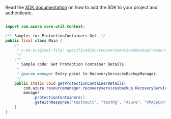 Read the [SDK documentation](https://github.com/Azure/azure-sdk-for-java/blob/azure-resourcemanager-recoveryservicesbackup_1.0.0-beta.2/sdk/recoveryservicesbackup/azure-resourcemanager-recoveryservicesbackup/README.md) on how to add the SDK to your project and authenticate.

```java

import com.azure.core.util.Context;

/** Samples for ProtectionContainers Get. */
public final class Main {
    /*
     * x-ms-original-file: specification/recoveryservicesbackup/resource-manager/Microsoft.RecoveryServices/stable/2021-07-01/examples/AzureWorkload/ProtectionContainers_Get.json
     */
    /**
     * Sample code: Get Protection Container Details.
     *
     * @param manager Entry point to RecoveryServicesBackupManager.
     */
    public static void getProtectionContainerDetails(
        com.azure.resourcemanager.recoveryservicesbackup.RecoveryServicesBackupManager manager) {
        manager
            .protectionContainers()
            .getWithResponse("testVault", "testRg", "Azure", "VMAppContainer;Compute;testRG;testSQL", Context.NONE);
    }
}
```
